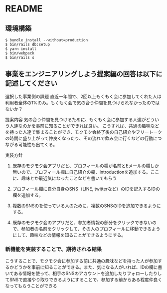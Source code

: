 # README

## 環境構築
```
$ bundle install --without=production
$ bin/rails db:setup
$ yarn install
$ bin/webpack
$ bin/rails s
```

## 事業をエンジニアリングしよう提案編の回答は以下に記述してください
選択した事業側の課題
直近一年間で、2回以上もくもく会に参加してくれた人は利用者全体の1%のみ。もくもく会で気の合う仲間を見つけられなかったのではないか？

提案内容
気の合う仲間を見つけるために、もくもく会に参加する人達がどういう人達なのかを事前に知ることができれば良い。
こうすれば、共通の趣味などを持った人達で集まることができ、モクモク会終了後の自己紹介やフリートークの時間に盛り上がって仲良くなったり、その流れで飲み会に行くなどの行動につながる可能性も出てくる。

実装方針
1. 既存のモクモク会アプリだと、プロフィールの欄が名前とEメールの欄しか無いので、プロフィール欄に自己紹介の欄、introductionを追加する。ここに、趣味とか最近気になったことなどを書いてもらう

2. プロフィール欄に自分自身のSNS（LINE, twitterなど）のIDを記入するIDの欄を追加する。

3. 複数のSNSのを使っている人のために、複数のSNSのIDを追加できるようにする。

4. 既存のモクモク会のアプリだと、参加者情報の部分をクリックできないので、参加者の名前をクリックして、その人のプロフィールに移動できるようにして、趣味などの情報を知ることができるようにする。

###  新機能を実装することで、期待される結果
こうすることで、モクモク会に参加する前に共通の趣味などを持った人が参加するかどうかを事前に知ることができる。また、気になる人がいれば、IDの欄に書いてある情報を使って、相手のSNSのアカウントを追加したりフォローしたりしてSNSで直接やり取りできるようにすることで、参加する前からある程度仲良くなってもらうことができる
